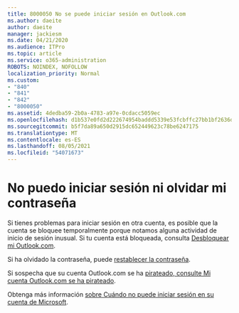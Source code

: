 ```yaml
---
title: 8000050 No se puede iniciar sesión en Outlook.com
ms.author: daeite
author: daeite
manager: jackiesm
ms.date: 04/21/2020
ms.audience: ITPro
ms.topic: article
ms.service: o365-administration
ROBOTS: NOINDEX, NOFOLLOW
localization_priority: Normal
ms.custom:
- "840"
- "841"
- "842"
- "8000050"
ms.assetid: 4dedba59-2b0a-4783-a97e-0cdacc5059ec
ms.openlocfilehash: d1b537e0fd2d222674954baddd5339e53fcbffc27bb1bf2636d93895137f320b
ms.sourcegitcommit: b5f7da89a650d2915dc652449623c78be6247175
ms.translationtype: MT
ms.contentlocale: es-ES
ms.lasthandoff: 08/05/2021
ms.locfileid: "54071673"
---
```

# <a name="i-cant-sign-in-or-forgot-my-password"></a>No puedo iniciar sesión ni olvidar mi contraseña

Si tienes problemas para iniciar sesión en otra cuenta, es posible que la cuenta se bloquee temporalmente porque notamos alguna actividad de inicio de sesión inusual. Si tu cuenta está bloqueada, consulta [Desbloquear mi Outlook.com](https://support.office.com/article/f4ad2701-d166-4d8b-8a6a-9af2a1f8a4c4?wt.mc_id=Office_Outlook_com_Alchemy).
  
Si ha olvidado la contraseña, puede [restablecer la contraseña](https://go.microsoft.com/fwlink/p/?linkid=841909).
  
Si sospecha que su cuenta Outlook.com se ha [pirateado, consulte Mi cuenta Outlook.com se ha pirateado](https://support.office.com/article/35993ac5-ac2f-494e-aacb-5232dda453d8?wt.mc_id=Office_Outlook_com_Alchemy).
  
Obtenga más información [sobre Cuándo no puede iniciar sesión en su cuenta de Microsoft](https://go.microsoft.com/fwlink/p/?linkid=842227).
  